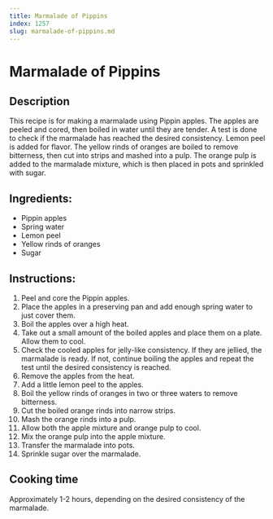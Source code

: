 ```yaml
---
title: Marmalade of Pippins
index: 1257
slug: marmalade-of-pippins.md
---
```


# Marmalade of Pippins

## Description
This recipe is for making a marmalade using Pippin apples. The apples are peeled and cored, then boiled in water until they are tender. A test is done to check if the marmalade has reached the desired consistency. Lemon peel is added for flavor. The yellow rinds of oranges are boiled to remove bitterness, then cut into strips and mashed into a pulp. The orange pulp is added to the marmalade mixture, which is then placed in pots and sprinkled with sugar.

## Ingredients:
- Pippin apples
- Spring water
- Lemon peel
- Yellow rinds of oranges
- Sugar

## Instructions:
1. Peel and core the Pippin apples.
2. Place the apples in a preserving pan and add enough spring water to just cover them.
3. Boil the apples over a high heat.
4. Take out a small amount of the boiled apples and place them on a plate. Allow them to cool.
5. Check the cooled apples for jelly-like consistency. If they are jellied, the marmalade is ready. If not, continue boiling the apples and repeat the test until the desired consistency is reached.
6. Remove the apples from the heat.
7. Add a little lemon peel to the apples.
8. Boil the yellow rinds of oranges in two or three waters to remove bitterness.
9. Cut the boiled orange rinds into narrow strips.
10. Mash the orange rinds into a pulp.
11. Allow both the apple mixture and orange pulp to cool.
12. Mix the orange pulp into the apple mixture.
13. Transfer the marmalade into pots.
14. Sprinkle sugar over the marmalade.

## Cooking time
Approximately 1-2 hours, depending on the desired consistency of the marmalade.
